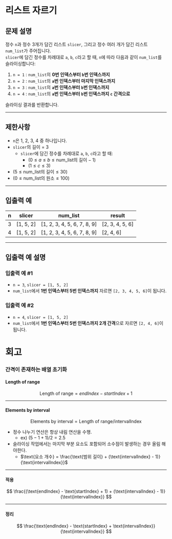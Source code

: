 # 리스트 자르기

## 문제 설명
정수 `n`과 정수 3개가 담긴 리스트 `slicer`, 그리고 정수 여러 개가 담긴 리스트 `num_list`가 주어집니다.  
`slicer`에 담긴 정수를 차례대로 `a`, `b`, `c`라고 할 때, `n`에 따라 다음과 같이 `num_list`를 슬라이싱합니다:

1. `n = 1` : `num_list`의 **0번 인덱스부터 `b`번 인덱스까지**
2. `n = 2` : `num_list`의 **`a`번 인덱스부터 마지막 인덱스까지**
3. `n = 3` : `num_list`의 **`a`번 인덱스부터 `b`번 인덱스까지**
4. `n = 4` : `num_list`의 **`a`번 인덱스부터 `b`번 인덱스까지 `c` 간격으로**

슬라이싱 결과를 반환합니다.

---

## 제한사항
- `n`은 1, 2, 3, 4 중 하나입니다.
- `slicer`의 길이 = 3
    - `slicer`에 담긴 정수를 차례대로 `a`, `b`, `c`라고 할 때:
        - $( 0 \leq a \leq b \leq \text{num_list의 길이} - 1 )$
        - $( 1 \leq c \leq 3 )$
- $( 5 \leq \text{num_list의 길이} \leq 30 )$
- $( 0 \leq \text{num_list의 원소} \leq 100 )$

---

## 입출력 예

| n | slicer    | num_list                    | result          |
|---|-----------|-----------------------------|-----------------|
| 3 | [1, 5, 2] | [1, 2, 3, 4, 5, 6, 7, 8, 9] | [2, 3, 4, 5, 6] |
| 4 | [1, 5, 2] | [1, 2, 3, 4, 5, 6, 7, 8, 9] | [2, 4, 6]       |

---

## 입출력 예 설명

### 입출력 예 #1
- `n = 3`, `slicer = [1, 5, 2]`
- `num_list`에서 **1번 인덱스부터 5번 인덱스까지** 자르면 `[2, 3, 4, 5, 6]`이 됩니다.

### 입출력 예 #2
- `n = 4`, `slicer = [1, 5, 2]`
- `num_list`에서 **1번 인덱스부터 5번 인덱스까지 2개 간격**으로 자르면 `[2, 4, 6]`이 됩니다.
# 회고
### 간격이 존재하는 배열 초기화
#### Length of range
$$
\text{Length of range} = endIndex - startIndex + 1 
$$
***
#### Elements by interval
$$
\text{Elements by interval} = \text{Length of range} / \text{intervalIndex} 
$$
- 정수 나누기 연산은 항상 내림 연산을 수행.
  - ex) $(5 - 1 + 1) / 2 = 2.5$
- 슬라이싱 작업에서는 마지막 부분 요소도 포함되어 소수점이 발생하는 경우 올림 해야한다.  
  - $\text{요소 개수} = \frac{\text{범위 길이} + (\text{intervalIndex} - 1)}{\text{intervalIndex}}$
*** 
#### 적용
$$
\frac{(\text{endIndex} - \text{startIndex} + 1) + (\text{intervalIndex} - 1)}{\text{intervalIndex}} 
$$
***
#### 정리
$$
\frac{\text{endIndex} - \text{startIndex} + \text{intervalIndex}}{\text{intervalIndex}}
$$